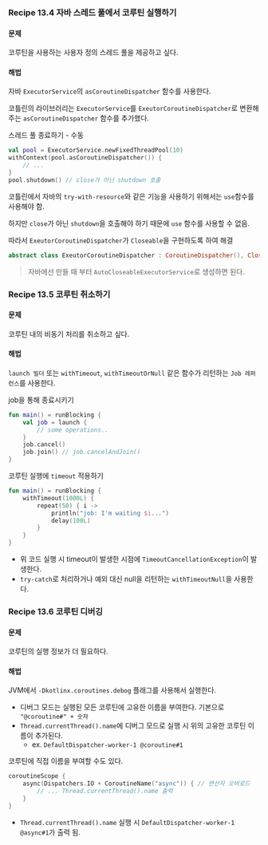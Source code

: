 ### Recipe 13.4 자바 스레드 풀에서 코루틴 실행하기
#### 문제
코루틴을 사용하는 사용자 정의 스레드 풀을 제공하고 싶다.
#### 해법
자바 `ExecutorService`의 `asCoroutineDispatcher` 함수를 사용한다.

코틀린의 라이브러리는 `ExecutorService`를 `ExeutorCoroutineDispatcher`로 변환해주는 `asCoroutineDispatcher` 함수를 추가했다.

스레드 풀 종료하기 - 수동
```kotlin
val pool = ExecutorService.newFixedThreadPool(10)
withContext(pool.asCoroutineDispatcher()) {
    // ...
}
pool.shutdown() // close가 아닌 shutdown 호출
```
코틀린에서 자바의 `try-with-resource`와 같은 기능을 사용하기 위해서는 `use`함수를 사용해야 함.

하지만 `close`가 아닌 `shutdown`을 호출해야 하기 때문에 `use` 함수를 사용할 수 없음.

따라서 `ExeutorCoroutineDispatcher`가 `Closeable`을 구현하도록 하여 해결

```kotlin
abstract class ExeutorCoroutineDispatcher : CoroutineDispatcher(), Closeable
```

> 자바에선 만들 때 부터 `AutoCloseableExecutorService`로 생성하면 된다.

### Recipe 13.5 코루틴 취소하기
#### 문제
코루틴 내의 비동기 처리를 취소하고 싶다.
#### 해법
`launch 빌더` 또는 `withTimeout`, `withTimeoutOrNull` 같은 함수가 리턴하는 `Job 레퍼런스`를 사용한다.

job을 통해 종료시키기
```kotlin
fun main() = runBlocking {
    val job = launch {
        // some operations..
    }
    job.cancel()
    job.join() // job.cancelAndJoin()
}
```

코루틴 실행에 `timeout` 적용하기
```kotlin
fun main() = runBlocking {
    withTimeout(1000L) {
        repeat(50) { i -> 
            println("job: I'm waiting $i...")
            delay(100L)
        }
    }
}
```
- 위 코드 실행 시 timeout이 발생한 시점에 `TimeoutCancellationException`이 발생한다.
- `try-catch`로 처리하거나 예외 대신 null을 리턴하는 `withTimeoutNull`을 사용한다.

### Recipe 13.6 코루틴 디버깅
#### 문제
코루틴의 실행 정보가 더 필요하다.
#### 해법
JVM에서 `-Dkotlinx.coroutines.debog` 플래그를 사용해서 실행한다.

- 디버그 모드는 실행된 모든 코루틴에 고유한 이름을 부여한다. 기본으로 `"@coroutine#" + 숫자`
- `Thread.currentThread().name`에 디버그 모드로 실행 시 위의 고유한 코루틴 이름이 추가된다.
  - ex. `DefaultDispatcher-worker-1 @coroutine#1`

코루틴에 직접 이름을 부여할 수도 있다.
```kotlin
coroutineScope {
    async(Dispatchers.IO + CoroutineName("async")) { // 연산자 오버로드
        // ... Thread.currentThread().name 출력
    }
}
```
- `Thread.currentThread().name` 실행 시 `DefaultDispatcher-worker-1 @async#1`가 출력 됨.